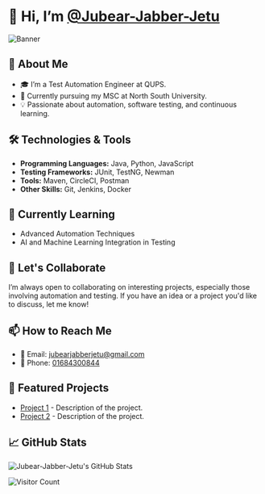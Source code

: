 # 👋 Hi, I’m [@Jubear-Jabber-Jetu](https://github.com/Jubear-Jabber-Jetu)

![Banner](https://via.placeholder.com/1200x300.png?text=Welcome+to+My+GitHub+Profile) <!-- Replace this link with an actual banner image URL -->

## 👀 About Me

- 🎓 I’m a Test Automation Engineer at QUPS.
- 🌱 Currently pursuing my MSC at North South University.
- 💡 Passionate about automation, software testing, and continuous learning.

## 🛠️ Technologies & Tools

- **Programming Languages:** Java, Python, JavaScript
- **Testing Frameworks:** JUnit, TestNG, Newman
- **Tools:** Maven, CircleCI, Postman
- **Other Skills:** Git, Jenkins, Docker

## 🌱 Currently Learning

- Advanced Automation Techniques
- AI and Machine Learning Integration in Testing

## 🤝 Let's Collaborate

I’m always open to collaborating on interesting projects, especially those involving automation and testing. If you have an idea or a project you'd like to discuss, let me know!

## 📫 How to Reach Me

- 📧 Email: [jubearjabberjetu@gmail.com](mailto:jubearjabberjetu@gmail.com)
- 📱 Phone: [01684300844](tel:01684300844)

## 🌟 Featured Projects

- [Project 1](https://github.com/Jubear-Jabber-Jetu/project1) - Description of the project.
- [Project 2](https://github.com/Jubear-Jabber-Jetu/project2) - Description of the project.

## 📈 GitHub Stats

![Jubear-Jabber-Jetu's GitHub Stats](https://github-readme-stats.vercel.app/api?username=Jubear-Jabber-Jetu&show_icons=true&theme=radical)

<!-- Optionally, add a visitor count badge -->
![Visitor Count](https://visitor-badge.glitch.me/badge?page_id=Jubear-Jabber-Jetu.Jubear-Jabber-Jetu)

